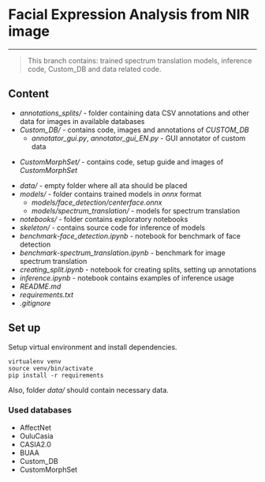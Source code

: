 # Facial Expression Analysis from NIR image

***

> This branch contains: trained spectrum translation models, inference code, Custom_DB and data related code.

## Content
* *annotations_splits/* - folder containing data CSV annotations and other data for images in available databases
* *Custom_DB/* - contains code, images and annotations of *CUSTOM_DB*
	* *annotator_gui.py*, *annotator_gui_EN.py* - GUI annotator of custom data
+ *CustomMorphSet/* - contains code, setup guide and images of *CustomMorphSet*
* *data/* - empty folder where all ata should be placed
* *models/* - folder contains trained models in *onnx* format
	*  *models/face_detection/centerface.onnx*
	*  *models/spectrum_translation/* - models for spectrum translation
* *notebooks/* - folder contains exploratory notebooks
* *skeleton/* - contains source code for inference of models
* *benchmark-face_detection.ipynb* - notebook for benchmark of face detection
* *benchmark-spectrum_translation.ipynb* - benchmark for image spectrum translation
* *creating_split.ipynb* - notebook for creating splits, setting up annotations
* *inference.ipynb* - notebook contains examples of inference usage
* *README.md*
* *requirements.txt*
* *.gitignore*

## Set up
Setup virtual environment and install dependencies.
```
virtualenv venv
source venv/bin/activate
pip install -r requirements
```

Also, folder *data/* should contain necessary data.

### Used databases 
* AffectNet
* OuluCasia
* CASIA2.0
* BUAA
* Custom_DB
* CustomMorphSet

